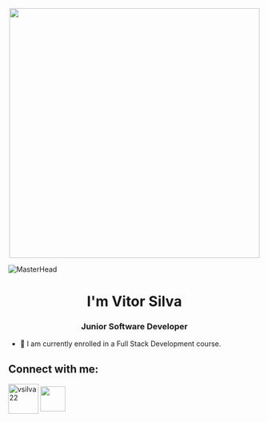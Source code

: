 <div id="header" align="center">
  <img src="https://i.giphy.com/media/v1.Y2lkPTc5MGI3NjExYjgyenpxbnQxM3BqcmJrMmh2MW9rNm5paXVqY3piajRod20xOThpZCZlcD12MV9pbnRlcm5hbF9naWZfYnlfaWQmY3Q9cw/Qo2dupDib32rkTY4hX/giphy.gif" width="500"/>
</div>



![MasterHead](https://www.pantechautos.co.uk/wp-content/uploads/2022/03/Vehicle-Diagnostic-Test-Guildford-scaled.jpg)
<h1 align="center">I'm Vitor Silva</h1>
<h3 align="center">Junior Software Developer</h3>

- 🌱 I am currently enrolled in a Full Stack Development course.



## Connect with me:

<div id="akjd" align="left">
  
<a href="https://discord.gg/vsilva22" target="blank"><img align="center" src="https://raw.githubusercontent.com/rahuldkjain/github-profile-readme-generator/master/src/images/icons/Social/discord.svg" alt="vsilva22" height="60" width="60" /></a>
<a href="https://linkedin.com/in/" target="blank"><img align="center" src="https://raw.githubusercontent.com/rahuldkjain/github-profile-readme-generator/master/src/images/icons/Social/linked-in-alt.svg" alt="" height="50" width="50" /></a>

</div>

